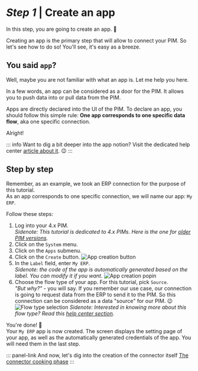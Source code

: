 # _Step 1_ | Create an app

In this step, you are going to create an app. :rocket:

Creating an app is the primary step that will allow to connect your PIM. So let's see how to do so! You'll see, it's easy as a breeze.

## You said `app`?

Well, maybe you are not familiar with what an app is. Let me help you here.

In a few words, an app can be considered as a door for the PIM. It allows you to push data into or pull data from the PIM. 

Apps are directly declared into the UI of the PIM. To declare an app, you should follow this simple rule: **One app corresponds to one specific data flow**, aka one specific connection.

Alright!

::: info
Want to dig a bit deeper into the app notion? Visit the dedicated help center [article about it](https://help.akeneo.com/articles/what-is-an-app.html). :wink:
:::

## Step by step

Remember, as an example, we took an ERP connection for the purpose of this tutorial.  
As an app corresponds to one specific connection, we will name our app: `My ERP`.

Follow these steps:
1. Log into your 4.x PIM.  
_Sidenote: This tutorial is dedicated to 4.x PIMs. Here is the one for [older PIM versions](/getting-started/create-a-connector-old)._
1. Click on the `System` menu.
1. Click on the `Apps` submenu.
1. Click on the `Create` button.
![App creation button]()
1. In the `Label` field, enter `My ERP`.  
_Sidenote: the code of the app is automatically generated based on the label. You can modify it if you want._
![App creation popin](/img/getting-started/app-creation-popin-my-erp.png)
1. Choose the flow type of your app. For this tutorial, pick `Source`.  
_"But why?"_ - you will say. If you remember our use case, our connection is going to request data from the ERP to send it to the PIM. So this connection can be considered as a data "source" for our PIM. :wink:  
![Flow type selection](/img/getting-started/source-flow-type-selection.png)
_Sidenote: Interested in knowing more about this flow type? Read this [help center section](https://help.akeneo.com/articles/manage-your-apps.html#choose-your-flow-type)._

You're done! :tada:  
Your `My ERP` app is now created. The screen displays the setting page of your app, as well as the automatically generated credentials of the app. You will need them in the last step.

::: panel-link And now, let's dig into the creation of the connector itself [The connector cooking phase](/getting-started/connect-the-pim-4x/step-2.html)
:::
